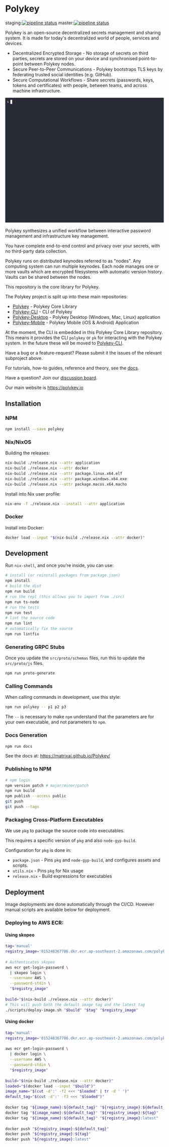 # Polykey

staging:[![pipeline status](https://gitlab.com/MatrixAI/open-source/Polykey/badges/staging/pipeline.svg)](https://gitlab.com/MatrixAI/open-source/Polykey/commits/staging)
master:[![pipeline status](https://gitlab.com/MatrixAI/open-source/Polykey/badges/master/pipeline.svg)](https://gitlab.com/MatrixAI/open-source/Polykey/commits/master)

Polykey is an open-source decentralized secrets management and sharing system. It is made for today's decentralized world of people, services and devices.

* Decentralized Encrypted Storage - No storage of secrets on third parties, secrets are stored on your device and synchronised point-to-point between Polykey nodes.
* Secure Peer-to-Peer Communications - Polykey bootstraps TLS keys by federating trusted social identities (e.g. GitHub).
* Secure Computational Workflows - Share secrets (passwords, keys, tokens and certificates) with people, between teams, and across machine infrastructure.

<p align="center">
  <img src="./images/cli_demo.gif" alt="Polykey CLI Demo"/>
</p>

Polykey synthesizes a unified workflow between interactive password management and infrastructure key management.

You have complete end-to-end control and privacy over your secrets, with no third-party data collection.

Polykey runs on distributed keynodes referred to as "nodes". Any computing system can run multiple keynodes. Each node manages one or more vaults which are encrypted filesystems with automatic version history. Vaults can be shared between the nodes.

This repository is the core library for Polykey.

The Polykey project is split up into these main repositories:

* [Polykey](https://github.com/MatrixAI/Polykey) - Polykey Core Library
* [Polykey-CLI](https://github.com/MatrixAI/Polykey-CLI) - CLI of Polykey
* [Polykey-Desktop](https://github.com/MatrixAI/Polykey-Desktop) - Polykey Desktop (Windows, Mac, Linux) application
* [Polykey-Mobile](https://github.com/MatrixAI/Polykey-Mobile) - Polykey Mobile (iOS & Android) Application

At the moment, the CLI is embedded in this Polykey Core Library repository. This means it provides the CLI `polykey` or `pk` for interacting with the Polykey system. In the future these will be moved to [Polykey-CLI](https://github.com/MatrixAI/Polykey-CLI).

Have a bug or a feature-request? Please submit it the issues of the relevant subproject above.

For tutorials, how-to guides, reference and theory, see the [docs](https://polykey.io/docs).

Have a question? Join our [discussion board](https://github.com/MatrixAI/Polykey/discussions).

Our main website is https://polykey.io

## Installation

### NPM

```sh
npm install --save polykey
```

### Nix/NixOS

Building the releases:

```sh
nix-build ./release.nix --attr application
nix-build ./release.nix --attr docker
nix-build ./release.nix --attr package.linux.x64.elf
nix-build ./release.nix --attr package.windows.x64.exe
nix-build ./release.nix --attr package.macos.x64.macho
```

Install into Nix user profile:

```sh
nix-env -f ./release.nix --install --attr application
```

### Docker

Install into Docker:

```sh
docker load --input "$(nix-build ./release.nix --attr docker)"
```

## Development

Run `nix-shell`, and once you're inside, you can use:

```sh
# install (or reinstall packages from package.json)
npm install
# build the dist
npm run build
# run the repl (this allows you to import from ./src)
npm run ts-node
# run the tests
npm run test
# lint the source code
npm run lint
# automatically fix the source
npm run lintfix
```

### Generating GRPC Stubs

Once you update the `src/proto/schemas` files, run this to update the `src/proto/js` files.

```sh
npm run proto-generate
```

### Calling Commands

When calling commands in development, use this style:

```sh
npm run polykey -- p1 p2 p3
```

The `--` is necessary to make `npm` understand that the parameters are for your own executable, and not parameters to `npm`.

### Docs Generation

```sh
npm run docs
```

See the docs at: https://matrixai.github.io/Polykey/

### Publishing to NPM

```sh
# npm login
npm version patch # major/minor/patch
npm run build
npm publish --access public
git push
git push --tags
```

### Packaging Cross-Platform Executables

We use `pkg` to package the source code into executables.

This requires a specific version of `pkg` and also `node-gyp-build`.

Configuration for `pkg` is done in:

* `package.json` - Pins `pkg` and `node-gyp-build`, and configures assets and scripts.
* `utils.nix` - Pins `pkg` for Nix usage
* `release.nix` - Build expressions for executables

## Deployment

Image deployments are done automatically through the CI/CD. However manual scripts are available below for deployment.

### Deploying to AWS ECR:

#### Using skopeo

```sh
tag='manual'
registry_image='015248367786.dkr.ecr.ap-southeast-2.amazonaws.com/polykey'

# Authenticates skopeo
aws ecr get-login-password \
  | skopeo login \
  --username AWS \
  --password-stdin \
  "$registry_image"

build="$(nix-build ./release.nix --attr docker)"
# This will push both the default image tag and the latest tag
./scripts/deploy-image.sh "$build" "$tag" "$registry_image"
```

#### Using docker

```sh
tag='manual'
registry_image='015248367786.dkr.ecr.ap-southeast-2.amazonaws.com/polykey'

aws ecr get-login-password \
  | docker login \
  --username AWS \
  --password-stdin \
  "$registry_image"

build="$(nix-build ./release.nix --attr docker)"
loaded="$(docker load --input "$build")"
image_name="$(cut -d':' -f2 <<< "$loaded" | tr -d ' ')"
default_tag="$(cut -d':' -f3 <<< "$loaded")"

docker tag "${image_name}:${default_tag}" "${registry_image}:${default_tag}"
docker tag "${image_name}:${default_tag}" "${registry_image}:${tag}"
docker tag "${image_name}:${default_tag}" "${registry_image}:latest"

docker push "${registry_image}:${default_tag}"
docker push "${registry_image}:${tag}"
docker push "${registry_image}:latest"
```
